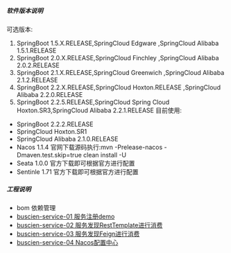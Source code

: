 ##### 软件版本说明
可选版本:
1. SpringBoot 1.5.X.RELEASE,SpringCloud Edgware ,SpringCloud Alibaba 1.5.1.RELEASE
2. SpringBoot 2.0.X.RELEASE,SpringCloud Finchley ,SpringCloud Alibaba 2.0.2.RELEASE
3. SpringBoot 2.1.X.RELEASE,SpringCloud Greenwich ,SpringCloud Alibaba 2.1.2.RELEASE
4. SpringBoot 2.2.X.RELEASE,SpringCloud Hoxton.RELEASE ,SpringCloud Alibaba 2.2.0.RELEASE
5. SpringBoot 2.2.5.RELEASE,SpringCloud Spring Cloud Hoxton.SR3,SpringCloud Alibaba 2.2.1.RELEASE
目前使用:
- SpringBoot  2.2.2.RELEASE
- SpringCloud Hoxton.SR1
- SpringCloud Alibaba 2.1.0.RELEASE
- Nacos 1.1.4 官网下载源码执行:mvn -Prelease-nacos -Dmaven.test.skip=true clean install -U  
- Seata 1.0.0 官方下载即可根据官方进行配置
- Sentinle 1.71 官方下载即可根据官方进行配置
##### 工程说明
- bom 依赖管理
- [buscien-service-01 服务注册demo](https://www.cnblogs.com/SimpleWu/p/13601353.html)
- [buscien-service-02 服务发现RestTemplate进行消费](https://www.cnblogs.com/SimpleWu/p/13601875.html)
- [buscien-service-03 服务发现Feign进行消费](https://www.cnblogs.com/SimpleWu/p/13602833.html)
- [buscien-service-04 Nacos配置中心](https://www.cnblogs.com/SimpleWu/p/13668019.html)